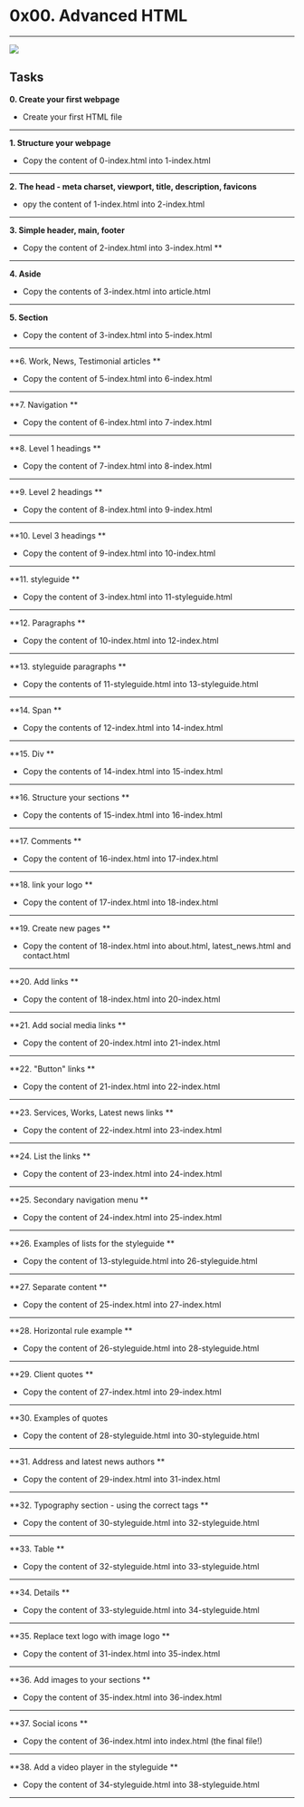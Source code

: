 # 0x00. Advanced HTML  
______________________________________________________________  
![](https://s3.eu-west-3.amazonaws.com/hbtn.intranet/uploads/medias/2019/12/5d9e347964a9cc0e3e24.jpg?X-Amz-Algorithm=AWS4-HMAC-SHA256&X-Amz-Credential=AKIA4MYA5JM5DUTZGMZG%2F20221216%2Feu-west-3%2Fs3%2Faws4_request&X-Amz-Date=20221216T145404Z&X-Amz-Expires=86400&X-Amz-SignedHeaders=host&X-Amz-Signature=b80b4163753dd2572611e75625f0aeea5ffa28ec4e4a88f89e05ff6cf30d824c)  
  
## Tasks  
  
**0. Create your first webpage**  
- Create your first HTML file  
_______________________________________________________________  
**1. Structure your webpage**  
- Copy the content of 0-index.html into 1-index.html  
_______________________________________________________________  
**2. The head - meta charset, viewport, title, description, favicons**  
- opy the content of 1-index.html into 2-index.html  
_______________________________________________________________  
**3. Simple header, main, footer**  
- Copy the content of 2-index.html into 3-index.html **  
_______________________________________________________________  
**4. Aside** 
- Copy the contents of 3-index.html into article.html  
_______________________________________________________________  
**5. Section**  
- Copy the content of 3-index.html into 5-index.html  
_______________________________________________________________  
**6. Work, News, Testimonial articles **  
- Copy the content of 5-index.html into 6-index.html
_______________________________________________________________  
**7. Navigation **  
- Copy the content of 6-index.html into 7-index.html  
_______________________________________________________________  
**8. Level 1 headings **  
- Copy the content of 7-index.html into 8-index.html  
_______________________________________________________________  
**9. Level 2 headings **  
- Copy the content of 8-index.html into 9-index.html  
_______________________________________________________________  
**10. Level 3 headings **  
- Copy the content of 9-index.html into 10-index.html  
_______________________________________________________________  
**11. styleguide **  
- Copy the content of 3-index.html into 11-styleguide.html  
_______________________________________________________________  
**12. Paragraphs **  
- Copy the content of 10-index.html into 12-index.html  
_______________________________________________________________  
**13. styleguide paragraphs **  
- Copy the contents of 11-styleguide.html into 13-styleguide.html  
_______________________________________________________________  
**14. Span **  
- Copy the contents of 12-index.html into 14-index.html  
_______________________________________________________________  
**15. Div **  
- Copy the contents of 14-index.html into 15-index.html  
________________________________________________________________  
**16. Structure your sections **  
- Copy the contents of 15-index.html into 16-index.html  
________________________________________________________________  
**17. Comments **  
- Copy the content of 16-index.html into 17-index.html  
________________________________________________________________  
**18. link your logo **  
- Copy the content of 17-index.html into 18-index.html  
________________________________________________________________  
**19. Create new pages **  
- Copy the content of 18-index.html into about.html, latest_news.html and contact.html  
________________________________________________________________  
**20. Add links **  
- Copy the content of 18-index.html into 20-index.html  
________________________________________________________________  
**21. Add social media links **  
- Copy the content of 20-index.html into 21-index.html  
________________________________________________________________  
**22. "Button" links **  
- Copy the content of 21-index.html into 22-index.html  
________________________________________________________________  
**23. Services, Works, Latest news links **  
- Copy the content of 22-index.html into 23-index.html  
________________________________________________________________  
**24. List the links **  
- Copy the content of 23-index.html into 24-index.html  
________________________________________________________________  
**25. Secondary navigation menu **  
- Copy the content of 24-index.html into 25-index.html  
________________________________________________________________  
**26. Examples of lists for the styleguide **  
- Copy the content of 13-styleguide.html into 26-styleguide.html  
________________________________________________________________  
**27. Separate content **  
- Copy the content of 25-index.html into 27-index.html  
________________________________________________________________  
**28. Horizontal rule example **  
- Copy the content of 26-styleguide.html into 28-styleguide.html  
_________________________________________________________________  
**29. Client quotes **  
- Copy the content of 27-index.html into 29-index.html  
_________________________________________________________________  
**30. Examples of quotes  
- Copy the content of 28-styleguide.html into 30-styleguide.html  
__________________________________________________________________  
**31. Address and latest news authors **  
- Copy the content of 29-index.html into 31-index.html  
__________________________________________________________________  
**32. Typography section - using the correct tags **  
- Copy the content of 30-styleguide.html into 32-styleguide.html  
__________________________________________________________________  
**33. Table **  
- Copy the content of 32-styleguide.html into 33-styleguide.html  
__________________________________________________________________  
**34. Details **  
- Copy the content of 33-styleguide.html into 34-styleguide.html  
___________________________________________________________________  
**35. Replace text logo with image logo **  
- Copy the content of 31-index.html into 35-index.html  
___________________________________________________________________  
**36. Add images to your sections **  
- Copy the content of 35-index.html into 36-index.html  
___________________________________________________________________  
**37. Social icons **  
- Copy the content of 36-index.html into index.html (the final file!)  
___________________________________________________________________  
**38. Add a video player in the styleguide **  
- Copy the content of 34-styleguide.html into 38-styleguide.html  
___________________________________________________________________  


